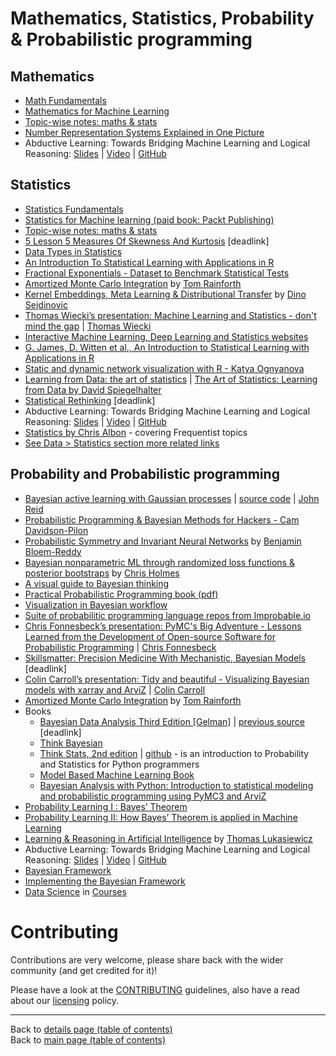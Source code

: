 # Mathematics, Statistics, Probability & Probabilistic programming

## Mathematics

- [Math Fundamentals](https://github.com/virgili0/Virgilio/blob/master/serving/purgatorio/fundamentals/math-fundamentals/math-fundamentals.md)
- [Mathematics for Machine Learning](https://mml-book.github.io/book/mml-book.pdf)
- [Topic-wise notes: maths & stats](https://www.ctanujit.org/lecture-notes.html)
- [Number Representation Systems Explained in One Picture](https://www.datasciencecentral.com/profiles/blogs/number-representation-systems-explained-in-one-picture)
- Abductive Learning: Towards Bridging Machine Learning and Logical Reasoning: [Slides](http://daiwz.net/org/slides/ABL-meetup.html) | [Video](https://www.youtube.com/watch?v=ETHrFxiFIUM) | [GitHub](https://github.com/AbductiveLearning/ABL-HED)

## Statistics

- [Statistics Fundamentals](https://github.com/virgili0/Virgilio/blob/master/serving/purgatorio/fundamentals/statistics-fundamentals/statistics-fundamentals.md)
- [Statistics for Machine learning (paid book: Packt Publishing)](https://www.packtpub.com/big-data-and-business-intelligence/statistics-machine-learning)
- [Topic-wise notes: maths & stats](https://www.ctanujit.org/lecture-notes.html)
- [5 Lesson 5 Measures Of Skewness And Kurtosis](https://sol.du.ac.in/mod/book/view.php?chapterid=1067&id=1317) [deadlink]
- [Data Types in Statistics](https://towardsdatascience.com/data-types-in-statistics-347e152e8bee)
- [An Introduction To Statistical Learning with Applications in R](https://github.com/tpn/pdfs/blob/master/An%20Introduction%20To%20Statistical%20Learning%20with%20Applications%20in%20R%20(ISLR%20Sixth%20Printing).pdf)
- [Fractional Exponentials - Dataset to Benchmark Statistical Tests](https://www.datasciencecentral.com/profiles/blogs/weird-mathematical-object-fractional-exponential)
- [Amortized Monte Carlo Integration](https://www.youtube.com/watch?v=-oHCqLFLTAI) by [Tom Rainforth](http://www.robots.ox.ac.uk/~twgr/)
- [Kernel Embeddings, Meta Learning & Distributional Transfer](https://www.youtube.com/watch?v=vjG-2RjHnAA) by [Dino Sejdinovic](http://www.stats.ox.ac.uk/~sejdinov/)
- [Thomas Wiecki’s presentation: Machine Learning and Statistics - don't mind the gap](https://docs.google.com/presentation/d/1buknIrG5b8u0twrwvlxcTudIOdx68AlqDiST_A_jJ9g/edit#slide=id.g3dc76d9ec1_0_6) | [Thomas Wiecki](https://twitter.com/twiecki)
- [Interactive Machine Learning, Deep Learning and Statistics websites](https://p.migdal.pl/interactive-machine-learning-list/)
- [G. James, D. Witten et al., An Introduction to Statistical Learning with Applications in R](http://www-bcf.usc.edu/~gareth/ISL/)
- [Static and dynamic network visualization with R - Katya Ognyanova](http://kateto.net/network-visualization)
- [Learning from Data: the art of statistics](http://www.lse.ac.uk/Events/2019/03/20190327t1830vHKT/Learning-from-Data) | [The Art of Statistics: Learning from Data by David Spiegelhalter](https://www.amazon.com/Art-Statistics-Learning-Pelican-Books-ebook/dp/B07HQDJD99)
- [Statistical Rethinking](https://issuu.com/biwugrok17/docs/pdf_download_online_pdf_statistical) [deadlink]
- Abductive Learning: Towards Bridging Machine Learning and Logical Reasoning: [Slides](http://daiwz.net/org/slides/ABL-meetup.html) | [Video](https://www.youtube.com/watch?v=ETHrFxiFIUM) | [GitHub](https://github.com/AbductiveLearning/ABL-HED)
- [Statistics by Chris Albon](https://chrisalbon.com/#statistics) - covering Frequentist topics
- [See Data > Statistics section more related links](../data/README.md#statistics)

## Probability and Probabilistic programming
- [Bayesian active learning with Gaussian processes](https://bitbucket.org/JohnReid/2019-bayesian-mixer/raw/5439d0bf0be2d01dc2d95ab89407211a875021ae/Bayesian-Mixer.pdf) | [source code](https://github.com/JohnReid/dynlearn) | [John Reid](http://johnreid.github.io/)
- [Probabilistic Programming & Bayesian Methods for Hackers - Cam Davidson-Pilon](http://camdavidsonpilon.github.io/Probabilistic-Programming-and-Bayesian-Methods-for-Hackers/)
- [Probabilistic Symmetry and Invariant Neural Networks](https://www.youtube.com/watch?v=u8Jt1HkWTn4) by [Benjamin Bloem-Reddy](https://www.stat.ubc.ca/~benbr/)
- [Bayesian nonparametric ML through randomized loss functions & posterior bootstraps](https://www.youtube.com/watch?v=y_gI9R4Oe0g) by [Chris Holmes](http://www.stats.ox.ac.uk/~cholmes/)
- [A visual guide to Bayesian thinking](https://www.youtube.com/watch?v=BrK7X_XlGB8)
- [Practical Probabilistic Programming book (pdf)](http://www.unquotebooks.com/download/practical-probabilistic-programming/)
- [Visualization in Bayesian workflow](https://arxiv.org/abs/1709.01449)
- [Suite of probabilitic programming language repos from Improbable.io](https://github.com/improbable-research)
- [Chris Fonnesbeck’s presentation: PyMC's Big Adventure - Lessons Learned from the Development of Open-source Software for Probabilistic Programming](https://gitpitch.com/fonnesbeck/neurips_2018_talk#/) | [Chris Fonnesbeck](https://twitter.com/fonnesbeck)
- [Skillsmatter: Precision Medicine With Mechanistic, Bayesian Models](https://skillsmatter.com/skillscasts/12129-bayesian-mixer-london-june) [deadlink]
- [Colin Carroll’s presentation: Tidy and beautiful - Visualizing Bayesian models with xarray and ArviZ](https://colcarroll.github.io/arviz_pydata_nyc/#/) | [Colin Carroll](https://twitter.com/colindcarroll)
- [Amortized Monte Carlo Integration](https://www.youtube.com/watch?v=-oHCqLFLTAI) by [Tom Rainforth](http://www.robots.ox.ac.uk/~twgr/)
- Books
  - [Bayesian Data Analysis Third Edition [Gelman]](https://statmodeling.stat.columbia.edu/wp-content/uploads/2013/08/bda3_contents.pdf) | [previous source](https://www.academia.edu/32086149/Bayesian_Data_Analysis_Third_Edition_Gelman_.pdf) [deadlink]
  - [Think Bayesian](http://greenteapress.com/wp/think-bayes)
  - [Think Stats, 2nd edition](https://greenteapress.com/wp/think-stats-2e/) | [github](https://github.com/AllenDowney/ThinkStats2) - is an introduction to Probability and Statistics for Python programmers
  - [Model Based Machine Learning Book](http://www.mbmlbook.com/)
  - [Bayesian Analysis with Python: Introduction to statistical modeling and probabilistic programming using PyMC3 and ArviZ](https://www.amazon.com/Bayesian-Analysis-Python-Introduction-probabilistic/dp/1789341655)
- [Probability Learning I : Bayes’ Theorem](https://towardsdatascience.com/probability-learning-i-bayes-theorem-708a4c02909a)
- [Probability Learning II: How Bayes’ Theorem is applied in Machine Learning](https://towardsdatascience.com/probability-learning-ii-how-bayes-theorem-is-applied-in-machine-learning-bd747a960962)
- [Learning & Reasoning in Artificial Intelligence](https://www.youtube.com/watch?v=K_GOHepjY2o) by [Thomas Lukasiewicz](http://www.cs.ox.ac.uk/thomas.lukasiewicz/)
- Abductive Learning: Towards Bridging Machine Learning and Logical Reasoning: [Slides](http://daiwz.net/org/slides/ABL-meetup.html) | [Video](https://www.youtube.com/watch?v=ETHrFxiFIUM) | [GitHub](https://github.com/AbductiveLearning/ABL-HED)
- [Bayesian Framework](https://ekroc.weebly.com/uploads/2/1/6/3/21633182/bayesworkshop1.pdf)
- [Implementing the Bayesian Framework](https://ekroc.weebly.com/uploads/2/1/6/3/21633182/bayesworkshop2.pdf)
- [Data Science](../courses.md#data-science) in [Courses](../courses.md#courses)

# Contributing

Contributions are very welcome, please share back with the wider community (and get credited for it)!

Please have a look at the [CONTRIBUTING](../CONTRIBUTING.md) guidelines, also have a read about our [licensing](../LICENSE.md) policy.

---

Back to [details page (table of contents)](../README-details.md#mathematics_statistics_probability__probabilistic_programming)<br>
Back to [main page (table of contents)](../README.md)